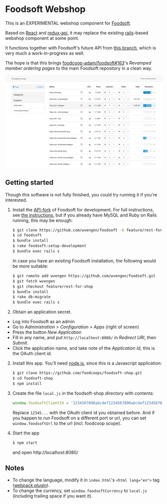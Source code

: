 Foodsoft Webshop
================

This is an EXPERIMENTAL webshop component for [Foodsoft](https://github.com/foodcoops/foodsoft).

Based on [React](http://facebook.github.io/react/) and [redux-api](https://github.com/lexich/redux-api),
it may replace the existing [rails](http://www.rubyonrails.org/)-based webshop component at some point.

It functions together with Foodsoft's future API from
[this branch](https://github.com/wvengen/foodsoft/tree/feature/rest-for-shop), which is very much a
work-in-progress as well.


The hope is that this brings [foodcoop-adam/foodsoft#163](https://github.com/foodcoop-adam/foodsoft/issues/163)'s
_Revamped member ordering pages_ to the main Foodsoft repository in a clean way.


![screenshot](screenshot.png)


## Getting started

Though this software is not fully finished, you could try running it if you're interested.

1. Install the [API-fork](https://github.com/wvengen/foodsoft/tree/feature/rest-for-shop) of Foodsoft for development.
   For full instructions, see [the instructions](https://github.com/wvengen/foodsoft/blob/feature/rest-for-shop/doc/SETUP_DEVELOPMENT.md),
   but if you already have MySQL and Ruby on Rails running, this may be enough:

   ```sh
   $ git clone https://github.com/wvengen/foodsoft -b feature/rest-for-shop
   $ cd foodsoft
   $ bundle install
   $ rake foodsoft:setup-development
   $ bundle exec rails s
   ```

   In case you have an existing Foodsoft installation, the following would be more suitable:

   ```sh
   $ git remote add wvengen https://github.com/wvengen/foodsoft.git
   $ git fetch wvengen
   $ git checkout feature/rest-for-shop
   $ bundle install
   $ rake db:migrate
   $ bundle exec rails s
   ```

2. Obtain an application secret.

  * Log into Foodsoft as an admin
  * Go to _Administration_ &gt; _Configuration_ &gt; _Apps_ (right of screen)
  * Press the button _New Application_
  * Fill in any name, and put `http://localhost:8080/` in _Redirect URI_, then _Submit_.
  * Click the application name, and take note of the _Application Id_, this is the OAuth client id.

2. Install this app. You'll need [node.js](https://nodejs.org/), since this is a Javascript application:

   ```sh
   $ git clone https://github.com/foodcoops/foodsoft-shop.git
   $ cd foodsoft-shop
   $ npm install
   ```

3. Create the file `local.js` in the foodsoft-shop directory with contents:

   ```javascript
   window.foodsoftClientId = '1234567890abcdef1234567890abcdef1234567890abcdef1234567890abcdef';
   ```

   Replace `12345...` with the OAuth client id you obtained before. And if you happen to run Foodsoft
   on a different port or url, you can set `window.foodsoftUrl` to the url (incl. foodcoop scope).

4. Start the app

   ```sh
   $ npm start
   ```

   and open http://localhost:8080/


## Notes

* To change the language, modify it in `index.html`'s `<html lang="en">` tag ([webpack plugin](https://github.com/chrome/webpack-rails-i18n-js-plugin)).
* To change the currency, set `window.foodsoftCurrency` to `local.js` (including trailing space if you want it).

